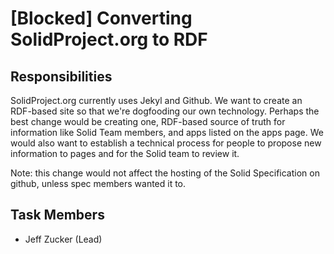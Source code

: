# [Blocked] Converting SolidProject.org to RDF

## Responsibilities
SolidProject.org currently uses Jekyl and Github. We want to create an RDF-based site so that we're dogfooding our own technology. Perhaps the best change would be creating one, RDF-based source of truth for information like Solid Team members, and apps listed on the apps page. We would also want to establish a technical process for people to propose new information to pages and for the Solid team to review it.

Note: this change would not affect the hosting of the Solid Specification on github, unless spec members wanted it to.

## Task Members
 - Jeff Zucker (Lead)